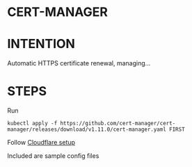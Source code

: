# CERT-MANAGER

# INTENTION
Automatic HTTPS certificate renewal, managing...
# STEPS
Run

```
kubectl apply -f https://github.com/cert-manager/cert-manager/releases/download/v1.11.0/cert-manager.yaml FIRST
```

Follow [Cloudflare setup](https://cert-manager.io/docs/configuration/acme/dns01/cloudflare/)

Included are sample config files